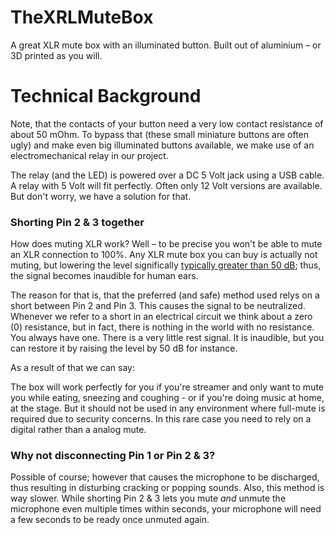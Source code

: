 # TheXRLMuteBox
A great XLR mute box with an illuminated button. Built out of aluminium – or 3D printed as you will.

# Technical Background
Note, that the contacts of your button need a very low contact resistance of about 50 mOhm. To bypass that (these small miniature buttons are often ugly) and make even big illuminated buttons available, we make use of an electromechanical relay in our project.

The relay (and the LED) is powered over a DC 5 Volt jack using a USB cable. A relay with 5 Volt will fit perfectly. Often only 12 Volt versions are available. But don't worry, we have a solution for that.

### Shorting Pin 2 & 3 together

How does muting XLR work? Well – to be precise you won't be able to mute an XLR connection to 100%. Any XLR mute box you can buy is actually not muting, but lowering the level significally [typically greater than 50 dB](https://service.shure.com/s/article/mute-switch-with-phantom-power?language=en_US); thus, the signal becomes inaudible for human ears.

The reason for that is, that the preferred (and safe) method used relys on a short between Pin 2 and Pin 3. This causes the signal to be neutralized. Whenever we refer to a short in an electrical circuit we think about a zero (0) resistance, but in fact, there is nothing in the world with no resistance. You always have one. There is a very little rest signal. It is inaudible, but you can restore it by raising the level by 50 dB for instance.

As a result of that we can say:

The box will work perfectly for you if you're streamer and only want to mute you while eating, sneezing and coughing - or if you're doing music at home, at the stage. But it should not be used in any environment where full-mute is required due to security concerns. In this rare case you need to rely on a digital rather than a analog mute.

### Why not disconnecting Pin 1 or Pin 2 & 3?

Possible of course; however that causes the microphone to be discharged, thus resulting in disturbing cracking or popping sounds. Also, this method is way slower. While shorting Pin 2 & 3 lets you mute *and* unmute the microphone even multiple times within seconds, your microphone will need a few seconds to be ready once unmuted again.
